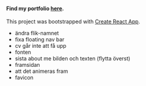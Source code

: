 #### Find my portfolio [here](https://feliciavonbraun.netlify.app/).

This project was bootstrapped with [Create React App](https://github.com/facebook/create-react-app).


* ändra flik-namnet
* fixa floating nav bar
* cv går inte att få upp 
* fonten 
* sista about me bilden och texten (flytta överst)
* framsidan
* att det animeras fram
* favicon
